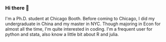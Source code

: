 ### Hi there 👋
I'm a Ph.D. student at Chicago Booth. Before coming to Chicago, I did my undergraduate in China and my master in NYC. 
Though majoring in Econ for almost all the time, I'm quite interested in coding. I'm a frequent user for python and stata, also know a little bit about R and julia. 

